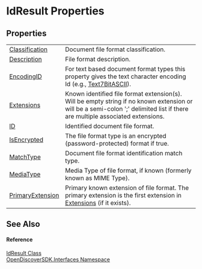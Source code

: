 # IdResult Properties




## Properties
<table>
<tr>
<td><a href="148c150d-a080-8002-0778-a8c9edb23a33">Classification</a></td>
<td>Document file format classification.</td></tr>
<tr>
<td><a href="59e1b94f-e08c-2c04-d827-0ff8f98ef0b5">Description</a></td>
<td>File format description.</td></tr>
<tr>
<td><a href="5a160529-709e-5bb6-a874-568a0c84b277">EncodingID</a></td>
<td>For text based document format types this property gives the text character encoding Id (e.g., <a href="6f1047fb-7367-c09c-5621-ae7632c8404b">Text7BitASCII</a>).</td></tr>
<tr>
<td><a href="a42de810-32d0-5d81-0d5c-443d8f213638">Extensions</a></td>
<td>Known identified file format extension(s). Will be empty string if no known extension or will be a semi-colon ';' delimited list if there are multiple associated extensions.</td></tr>
<tr>
<td><a href="b4fb5522-8bb4-b6ac-fc42-ac833701e116">ID</a></td>
<td>Identified document file format.</td></tr>
<tr>
<td><a href="cae9ba07-09ab-ff46-5640-fef6d484715d">IsEncrypted</a></td>
<td>The file format type is an encrypted (password-protected) format if true.</td></tr>
<tr>
<td><a href="68bb8056-c198-83bf-9af8-1efaa1aaae7a">MatchType</a></td>
<td>Document file format identification match type.</td></tr>
<tr>
<td><a href="5d81e6bd-6bc5-0135-f383-ec6c5a38e4a4">MediaType</a></td>
<td>Media Type of file format, if known (formerly known as MIME Type).</td></tr>
<tr>
<td><a href="ce034e7e-4fd7-e6bd-b5c2-219a004d5f5f">PrimaryExtension</a></td>
<td>Primary known extension of file format. The primary extension is the first extension in <a href="a42de810-32d0-5d81-0d5c-443d8f213638">Extensions</a> (if it exists).</td></tr>
</table>

## See Also


#### Reference
<a href="b988a0c1-116e-339f-6db3-dfdf9ab0247a">IdResult Class</a>  
<a href="5601be11-3859-60ba-961e-4dc4e0cf2953">OpenDiscoverSDK.Interfaces Namespace</a>  
